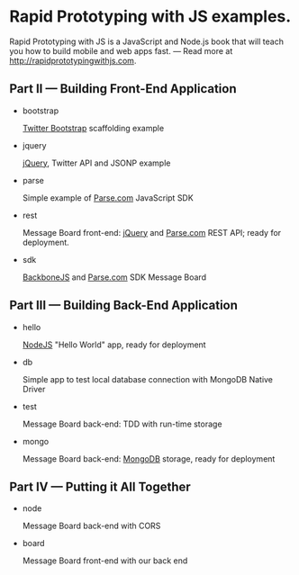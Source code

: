 # Rapid Prototyping with JS examples. 

Rapid Prototyping with JS is a JavaScript and Node.js book that will teach you how to build mobile and web apps fast. — Read more at
<http://rapidprototypingwithjs.com>.

## Part II — Building Front-End Application

* bootstrap
 	
 	[Twitter Bootstrap] scaffolding example


* jquery
	
	[jQuery], Twitter API and JSONP example

* parse
	
	Simple example of [Parse.com] JavaScript SDK

* rest
	
	Message Board front-end: [jQuery] and [Parse.com] REST API; ready for deployment.

* sdk
	
	[BackboneJS] and [Parse.com] SDK Message Board

## Part III — Building Back-End Application

* hello
	
	[NodeJS] "Hello World" app, ready for deployment
	
* db
	
	Simple app to test local database connection with MongoDB Native Driver

* test
	
	Message Board back-end: TDD with run-time storage

* mongo
	
	Message Board back-end: [MongoDB] storage, ready for deployment

## Part IV — Putting it All Together

* node
	
	Message Board back-end with CORS

* board

	Message Board front-end with our back end




[BackboneJS]: http://backbonejs.org
[UnderscoreJS]: http://underscorejs.org
[jQuery]: http://jquery.com
[Parse.com]: http://parse.com
[LESS]: http://lesscss.org
[LESS app]: http://incident57.com/less/
[Twitter Bootstrap]: http://twitter.github.com/bootstrap
[Heroku]: http://heroku.com
[Windows Azure]: http://windowsazure.com
[Git]: http://git-scm.com
[GitHub]: http://github.com
[NodeJS]: http://nodejs.org "NodeJS"
[MongoDB]: http://mongodb.org
[Chrome]:	http://www.google.com/chrome
[Safari]:	http://www.apple.com/safari/
[Firefox]:	http://www.mozilla.org/en-US/firefox/new/
[Firebug]: http://getfirebug.com/
[WebStorm]: http://www.jetbrains.com/webstorm/
[Cygwin]:	http://www.cygwin.com/
[PuTTY]: http://www.chiark.greenend.org.uk/~sgtatham/putty/
[NPM]: https://npmjs.org
[MongoHQ]: https://addons.heroku.com/mongohq
[Foreman]: https://github.com/ddollar/foreman
[MAMP]:	http://www.mamp.info/en/index.html
[XAMPP]:	http://www.apachefriends.org/en/xampp.html
[CORS]: http://www.w3.org/TR/cors/
[MongoHQ]: https://www.mongohq.com/home
[MongoHQ add-on]: https://addons.heroku.com/mongohq
